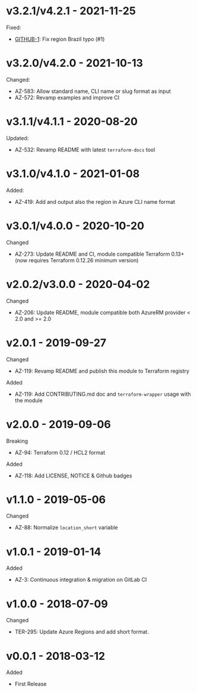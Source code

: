 # v3.2.1/v4.2.1 - 2021-11-25

Fixed:
  * [GITHUB-1](https://github.com/claranet/terraform-azurerm-regions/pull/1): Fix region Brazil typo (#1)

# v3.2.0/v4.2.0 - 2021-10-13

Changed:
  * AZ-583: Allow standard name, CLI name or slug format as input
  * AZ-572: Revamp examples and improve CI

# v3.1.1/v4.1.1 - 2020-08-20

Updated:
  * AZ-532: Revamp README with latest `terraform-docs` tool

# v3.1.0/v4.1.0 - 2021-01-08

Added:
  * AZ-419: Add and output also the region in Azure CLI name format

# v3.0.1/v4.0.0 - 2020-10-20

Changed
  * AZ-273: Update README and CI, module compatible Terraform 0.13+ (now requires Terraform 0.12.26 minimum version)

# v2.0.2/v3.0.0 - 2020-04-02

Changed
  * AZ-206: Update README, module compatible both AzureRM provider < 2.0 and >= 2.0

# v2.0.1 - 2019-09-27

Changed
  * AZ-119: Revamp README and publish this module to Terraform registry

Added
  * AZ-119: Add CONTRIBUTING.md doc and `terraform-wrapper` usage with the module

# v2.0.0 - 2019-09-06

Breaking
  * AZ-94: Terraform 0.12 / HCL2 format

Added
  * AZ-118: Add LICENSE, NOTICE & Github badges

# v1.1.0 - 2019-05-06

Changed
  * AZ-88: Normalize `location_short` variable

# v1.0.1 - 2019-01-14

Added
  * AZ-3: Continuous integration & migration on GitLab CI

# v1.0.0 - 2018-07-09

Changed
  * TER-295: Update Azure Regions and add short format.

# v0.0.1 - 2018-03-12

Added
  * First Release

